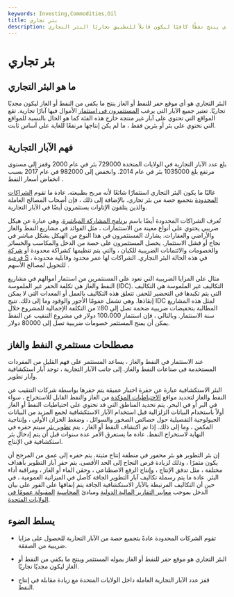 ```yaml
---
keywords: Investing,Commodities,Oil
title: بئر تجاري
description: يُطلق على موقع التنقيب عن النفط أو الغاز الذي ينتج نفطًا كافيًا ليكون قابلاً للتطبيق تجاريًا البئر التجاري.
---
```


# بئر تجاري
## ما هو البئر التجاري

البئر التجاري هو أي موقع حفر للنفط أو الغاز ينتج ما يكفي من النفط أو الغاز ليكون مجديًا تجاريًا. تعتبر جميع الآبار التي يرغب [المستثمرون في استثمار](/investor) الأموال فيها آبارًا تجارية. تقع المواقع التي تحتوي على آبار غير منتجة خارج هذه الفئة كما هو الحال بالنسبة للمواقع التي تحتوي على بئر أو بئرين فقط ، ما لم يكن إنتاجها مرتفعًا للغاية على أساس ثابت.

## فهم الآبار التجارية

بلغ عدد الآبار التجارية في الولايات المتحدة 729000 بئر في عام 2000 وقفز إلى مستوى مرتفع بلغ 1035000 بئر في عام 2014. وانخفض إلى 982000 في عام 2017 بسبب انخفاض أسعار النفط .

غالبًا ما يكون البئر التجاري استثمارًا شائعًا لأنه مربح بطبيعته. عادة ما تقوم [الشراكات المحدودة](/limitedpartnership) بتجميع حصة من بئر تجاري. بالإضافة إلى ذلك ، فإن أصحاب المصالح العاملة والذين يتلقون الإتاوات يستثمرون أيضًا في الآبار التجارية.

تُعرف الشراكات المحدودة أيضًا باسم [برنامج المشاركة المباشرة](/dpp). وهي عبارة عن هيكل ضريبي يحتوي على أنواع معينة من الاستثمارات ، مثل الفوائد في مشاريع النفط والغاز والأراضي والعقارات. يشارك المستثمرون في هذا النوع من الهيكل بشكل مباشر في نجاح أو فشل الاستثمار. يحصل المستثمرون على حصة من الدخل والمكاسب والخسائر والخصومات والائتمانات الضريبية للكيان ، والتي يتم تنظيمها كشراكة محدودة أو [شركة فرعية S](/subchapters) ، في هذه الحالة البئر التجاري. الشراكات لها عمر محدود وقابلية محدودة للتحويل لمصالح الأسهم .

مثال على المزايا الضريبية التي تعود على المستثمرين من استثمار أموالهم في مشاريع النفط والغاز هي تكلفة الحفر غير الملموسة (IDC). التكاليف غير الملموسة هي التكاليف التي يتم تكبدها في التحضير للحفر. تتعلق هذه التكاليف بالعمل أو المعدات التي لا يمكن إنقاذها. وهي تشمل عمومًا الأجور والوقود وما إلى ذلك. تتيح IDC لمثل هذه المشاريع المطالبة بتخفيضات ضريبية ضخمة تصل إلى 80٪ من التكلفة الإجمالية للمشروع خلال سنة الاستثمار. وبالتالي ، فإن استثمار 100،000 دولار في مشروع التنقيب عن النفط يمكن أن يمنح المستثمر خصومات ضريبية تصل إلى 80000 دولار.

## مصطلحات مستثمري النفط والغاز

عند الاستثمار في النفط والغاز ، يساعد المستثمر على فهم القليل من المفردات المستخدمة في صناعات النفط والغاز. إلى جانب الآبار التجارية ، توجد آبار استكشافية وآبار تطوير.

البئر الاستكشافية عبارة عن حفرة اختبار عميقة يتم حفرها بواسطة شركات التنقيب عن النفط والغاز لتحديد مواقع [الاحتياطيات المؤكدة](/proven-reserves) من الغاز والنفط القابل للاستخراج ، سواء في البر أو في البحر. يتم تحديد المناطق التي قد تحتوي على احتياطيات النفط أو الغاز أولاً باستخدام البيانات الزلزالية قبل استخدام الآبار الاستكشافية لجمع المزيد من البيانات الجيولوجية التفصيلية حول خصائص الصخور والسوائل ، وضغط الخزان الأولي ، وإنتاجية المكمن ، وما إلى ذلك. إذا تم اكتشاف النفط أو الغاز ، يتم [تطوير بئر](/development-well) سيتم حفره في النهاية لاستخراج النفط. عادة ما يستغرق الأمر عدة سنوات قبل أن يتم إدخال بئر استكشافية في الإنتاج.

إن بئر التطوير هو بئر محفور في منطقة إنتاج مثبتة. يتم حفره إلى عمق من المرجح أن يكون مثمرًا ، وذلك لزيادة فرص النجاح إلى الحد الأقصى. يتم حفر آبار التطوير بأهداف مختلفة ، مثل تدفق الإنتاج ، وإنتاج الرفع الاصطناعي ، وحقن الماء أو الغاز ، ومراقبة أداء البئر. عادة ما يتم رسملة تكاليف آبار التطوير الجافة كأصل في الميزانية العمومية ، في حين أن التكاليف المرتبطة بالآبار الاستكشافية الجافة يتم إنفاقها على الفور على بيان الدخل بموجب [معايير التقارير المالية الدولية](/ifrs) ومبادئ [المحاسبة](/gaap) [المقبولة عمومًا في الولايات المتحدة](/gaap).

## يسلط الضوء

- تقوم الشركات المحدودة عادةً بتجميع حصة من الآبار التجارية للحصول على مزايا ضريبية من الصفقة.

- البئر التجاري هو موقع حفر للنفط أو الغاز يموله المستثمر وينتج ما يكفي من النفط أو الغاز ليكون مجديًا تجاريًا.

- قفز عدد الآبار التجارية العاملة داخل الولايات المتحدة مع زيادة مقابلة في إنتاج النفط.

